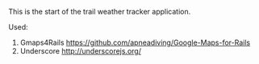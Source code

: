 This is the start of the trail weather tracker application.

Used:
1. Gmaps4Rails https://github.com/apneadiving/Google-Maps-for-Rails
2. Underscore http://underscorejs.org/
